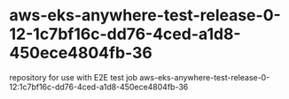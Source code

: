 # aws-eks-anywhere-test-release-0-12-1c7bf16c-dd76-4ced-a1d8-450ece4804fb-36
repository for use with E2E test job aws-eks-anywhere-test-release-0-12:1c7bf16c-dd76-4ced-a1d8-450ece4804fb-36
